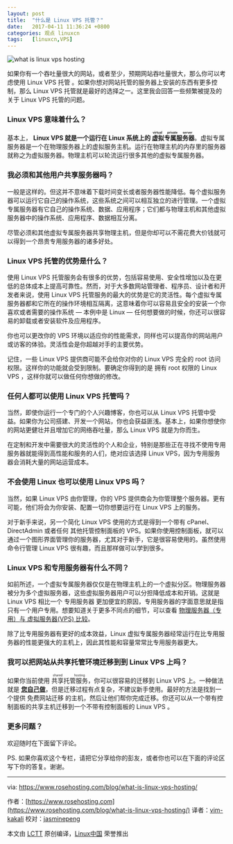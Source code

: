 ```yaml
---
layout: post
title:	"什么是 Linux VPS 托管？"
date:	2017-04-11 11:36:24 +0800 
categories:	观点 linuxcn 
tags:	[linuxcn,VPS]
---
```



![what is linux vps hosting](/Asserts/Images//attachment/album/201704/11/113626i1t0fzvav6fl0l86.jpg)


如果你有一个吞吐量很大的网站，或者至少，预期网站吞吐量很大，那么你可以考虑使用 Linux VPS 托管 。如果你想对网站托管的服务器上安装的东西有更多控制，那么 Linux VPS 托管就是最好的选择之一。这里我会回答一些频繁被提及的关于 Linux VPS 托管的问题。


### Linux VPS 意味着什么？


基本上， **Linux VPS 就是一个运行在 Linux 系统上的<ruby> 虚拟专属服务器 <rp>  （ </rp> <rt>  virtual private server </rt> <rp>  ） </rp></ruby>**。虚拟专属服务器是一个在物理服务器上的虚拟服务主机。运行在物理主机的内存里的服务器就称之为虚拟服务器。物理主机可以轮流运行很多其他的虚拟专属服务器。


### 我必须和其他用户共享服务器吗？


一般是这样的。但这并不意味着下载时间变长或者服务器性能降低。每个虚拟服务器可以运行它自己的操作系统，这些系统之间可以相互独立的进行管理。一个虚拟专属服务器有它自己的操作系统、数据、应用程序；它们都与物理主机和其他虚拟服务器中的操作系统、应用程序、数据相互分离。


尽管必须和其他虚拟专属服务器共享物理主机，但是你却可以不需花费大价钱就可以得到一个昂贵专用服务器的诸多好处。


### Linux VPS 托管的优势是什么？


使用 Linux VPS 托管服务会有很多的优势，包括容易使用、安全性增加以及在更低的总体成本上提高可靠性。然而，对于大多数网站管理者、程序员、设计者和开发者来说，使用 Linux VPS 托管服务的最大的优势是它的灵活性。每个虚拟专属服务器都和它所在的操作环境相互隔离，这意味着你可以容易且安全的安装一个你喜欢或者需要的操作系统 — 本例中是 Linux — 任何想要做的时候，你还可以很容易的卸载或者安装软件及应用程序。


你也可以更改你的 VPS 环境以适应你的性能需求，同样也可以提高你的网站用户或访客的体验。灵活性会是你超越对手的主要优势。


记住，一些 Linux VPS 提供商可能不会给你对你的 Linux VPS 完全的 root 访问权限。这样你的功能就会受到限制。要确定你得到的是 拥有 root 权限的 Linux VPS ，这样你就可以做任何你想做的修改。


### 任何人都可以使用 Linux VPS 托管吗？


当然，即使你运行一个专门的个人兴趣博客，你也可以从 Linux VPS 托管中受益。如果你为公司搭建、开发一个网站，你也会获益匪浅。基本上，如果你想使你的网站更健壮并且增加它的网络吞吐量，那么 Linux VPS 就是为你而生。


在定制和开发中需要很大的灵活性的个人和企业，特别是那些正在寻找不使用专用服务器就能得到高性能和服务的人们，绝对应该选择 Linux VPS，因为专用服务器会消耗大量的网站运营成本。


### 不会使用 Linux 也可以使用 Linux VPS 吗？


当然，如果 Linux VPS 由你管理，你的 VPS 提供商会为你管理整个服务器。更有可能，他们将会为你安装、配置一切你想要运行在 Linux VPS 上的服务。


对于新手来说，另一个简化 Linux VPS 使用的方式是得到一个带有 cPanel、DirectAdmin 或者任何 其他托管控制面板的 VPS。如果你使用控制面板，就可以通过一个图形界面管理你的服务器，尤其对于新手，它是很容易使用的。虽然使用命令行管理 Linux VPS 很有趣，而且那样做可以学到很多。


### Linux VPS 和专用服务器有什么不同？


如前所述，一个虚拟专属服务器仅仅是在物理主机上的一个虚拟分区。物理服务器被分为多个虚拟服务器，这些虚拟服务器用户可以分担降低成本和开销。这就是 Linux VPS 相比一个 专用服务器 更加便宜的原因，专用服务器的字面意思就是指只有一个用户专用。想要知道关于更多不同点的细节，可以查看 [物理服务器（专用）与 虚拟服务器(VPS) 比较](https://www.rosehosting.com/blog/physical-server-vs-virtual-server-all-you-need-to-know/)。


除了比专用服务器有更好的成本效益，Linux 虚拟专属服务器经常运行在比专用服务器的性能更强大的主机上，因此其性能和容量常常比专用服务器更大。


### 我可以把网站从共享托管环境迁移到到 Linux VPS 上吗？


如果你当前使用<ruby> 共享托管服务 <rp>  （ </rp> <rt>  shared hosting </rt> <rp>  ） </rp></ruby>，你可以很容易的迁移到 Linux VPS 上。一种做法就是 [**您自己做**](https://www.rosehosting.com/blog/from-shared-to-vps-hosting/)，但是迁移过程有点复杂，不建议新手使用。最好的方法是找到一个提供 免费网站迁移 的主机，然后让他们帮你完成迁移。你还可以从一个带有控制面板的共享主机迁移到一个不带有控制面板的 Linux VPS 。


### 更多问题？


欢迎随时在下面留下评论。


PS. 如果你喜欢这个专栏，请把它分享给你的彭友，或者你也可以在下面的评论区写下你的答复。谢谢。




---


via: <https://www.rosehosting.com/blog/what-is-linux-vps-hosting/>


作者：[https://www.rosehosting.com](https://www.rosehosting.com/blog/what-is-linux-vps-hosting/)  译者：[vim-kakali](https://github.com/vim-kakali) 校对：[jasminepeng](https://github.com/jasminepeng)


本文由 [LCTT](https://github.com/LCTT/TranslateProject) 原创编译，[Linux中国](https://linux.cn/) 荣誉推出
